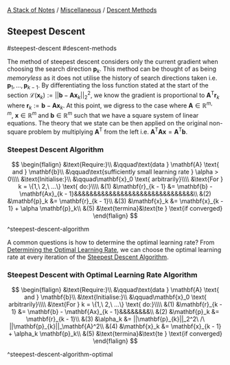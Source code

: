 [A Stack of Notes](../../../a-stack-of-notes.md) / [Miscellaneous](../../miscellaneous.md)  / [Descent Methods](../descent-methods.md)

## Steepest Descent

#steepest-descent #descent-methods

The method of steepest descent considers only the current gradient when choosing the search direction $\mathbf{p}_k$. This method can be thought of as being *memoryless* as it does not utilise the history of search directions taken i.e. $\mathbf{p}_1,...,\mathbf{p}_{k-1}$. By differentiating the loss function stated at the start of the section $\mathcal{L}(\mathbf{x}_{k}):=||\mathbf{b} - \mathbf{A}\mathbf{x}_{k}||_2^2$, we know the gradient is proportional to $\mathbf{A}^\text{T}\mathbf{r}_{k}$ where $\mathbf{r}_k := \mathbf{b} - \mathbf{A}\mathbf{x}_k$. At this point, we digress to the case where $\mathbf{A}\in\mathbb{R}^{m,m},\ \mathbf{x}\in\mathbb{R}^m$ and $\mathbf{b}\in\mathbb{R}^m$ such that we have a square system of linear equations. The theory that we state can be then applied on the original non-square problem by multiplying $\mathbf{A}^\text{T}$ from the left i.e. $\mathbf{A}^\text{T}\mathbf{A}\mathbf{x} = \mathbf{A}^\text{T}\mathbf{b}$.


### Steepest Descent Algorithm

$$
\begin{flalign}
	&\text{Require:}\\
	&\qquad\text{data } \mathbf{A} \text{ and } \mathbf{b}\\
	&\qquad\text{sufficiently small learning rate } \alpha > 0\\\\
	&\text{Initialise:}\\
	&\qquad\mathbf{x}_0 \text{ arbitrarily}\\\\
	&\text{For } k = \{1,\ 2,\ ...\} \text{ do:}\\\\
	&(1) &\mathbf{r}_{k - 1} &= \mathbf{b} - \mathbf{Ax}_{k - 1}&&&&&&&&&&&&&&&&&&&&&&&&&&&&&&&\\
	&(2) &\mathbf{p}_k &= \mathbf{r}_{k - 1}\\
	&(3) &\mathbf{x}_k &= \mathbf{x}_{k - 1} + \alpha \mathbf{p}_k\\
	&(5) &\text{termina}&\text{te } \text{if converged}
\end{flalign}
$$

^steepest-descent-algorithm

A common questions is how to determine the optimal learning rate?  From [Determining the Optimal Learning Rate](determining-the-optimal-learning-rate.md), we can choose the optimal learning rate at every iteration of the [Steepest Descent Algorithm](#^steepest-descent-algorithm). 


### Steepest Descent with Optimal Learning Rate Algorithm

$$
\begin{flalign}
	&\text{Require:}\\
	&\qquad\text{data } \mathbf{A} \text{ and } \mathbf{b}\\
	&\text{Initialise:}\\
	&\qquad\mathbf{x}_0 \text{ arbitrarily}\\\\
	&\text{For } k = \{1,\ 2,\ ...\} \text{ do:}\\\\
	&(1) &\mathbf{r}_{k - 1} &= \mathbf{b} - \mathbf{Ax}_{k - 1}&&&&&&&&\\
	&(2) &\mathbf{p}_k &= \mathbf{r}_{k - 1}\\
	&(3) &\alpha_k &= ||\mathbf{p}_{k}||_2^2\ /\ ||\mathbf{p}_{k}||_\mathbf{A}^2\\
	&(4) &\mathbf{x}_k &= \mathbf{x}_{k - 1} + \alpha_k \mathbf{p}_k\\
	&(5) &\text{termina}&\text{te } \text{if converged}
\end{flalign}
$$

^steepest-descent-algorithm-optimal



